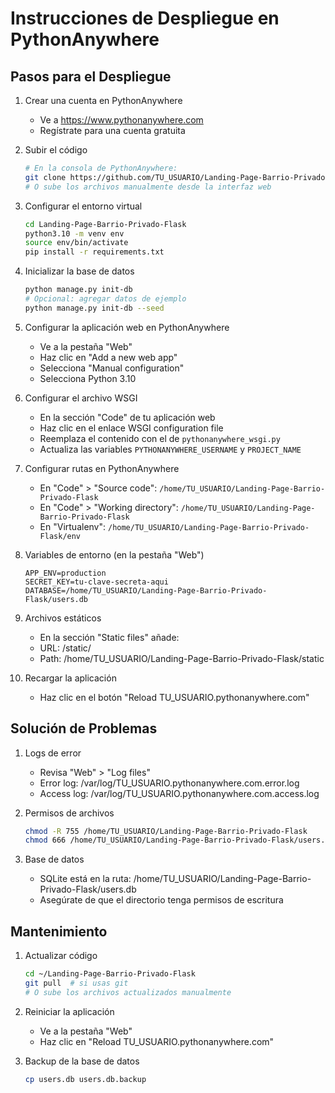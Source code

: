 # Instrucciones de Despliegue en PythonAnywhere

## Pasos para el Despliegue

1. Crear una cuenta en PythonAnywhere
   - Ve a https://www.pythonanywhere.com
   - Regístrate para una cuenta gratuita

2. Subir el código
   ```bash
   # En la consola de PythonAnywhere:
   git clone https://github.com/TU_USUARIO/Landing-Page-Barrio-Privado-Flask.git
   # O sube los archivos manualmente desde la interfaz web
   ```

3. Configurar el entorno virtual
   ```bash
   cd Landing-Page-Barrio-Privado-Flask
   python3.10 -m venv env
   source env/bin/activate
   pip install -r requirements.txt
   ```

4. Inicializar la base de datos
   ```bash
   python manage.py init-db
   # Opcional: agregar datos de ejemplo
   python manage.py init-db --seed
   ```

5. Configurar la aplicación web en PythonAnywhere
   - Ve a la pestaña "Web"
   - Haz clic en "Add a new web app"
   - Selecciona "Manual configuration"
   - Selecciona Python 3.10

6. Configurar el archivo WSGI
   - En la sección "Code" de tu aplicación web
   - Haz clic en el enlace WSGI configuration file
   - Reemplaza el contenido con el de `pythonanywhere_wsgi.py`
   - Actualiza las variables `PYTHONANYWHERE_USERNAME` y `PROJECT_NAME`

7. Configurar rutas en PythonAnywhere
   - En "Code" > "Source code": `/home/TU_USUARIO/Landing-Page-Barrio-Privado-Flask`
   - En "Code" > "Working directory": `/home/TU_USUARIO/Landing-Page-Barrio-Privado-Flask`
   - En "Virtualenv": `/home/TU_USUARIO/Landing-Page-Barrio-Privado-Flask/env`

8. Variables de entorno (en la pestaña "Web")
   ```
   APP_ENV=production
   SECRET_KEY=tu-clave-secreta-aqui
   DATABASE=/home/TU_USUARIO/Landing-Page-Barrio-Privado-Flask/users.db
   ```

9. Archivos estáticos
   - En la sección "Static files" añade:
   - URL: /static/
   - Path: /home/TU_USUARIO/Landing-Page-Barrio-Privado-Flask/static

10. Recargar la aplicación
    - Haz clic en el botón "Reload TU_USUARIO.pythonanywhere.com"

## Solución de Problemas

1. Logs de error
   - Revisa "Web" > "Log files"
   - Error log: /var/log/TU_USUARIO.pythonanywhere.com.error.log
   - Access log: /var/log/TU_USUARIO.pythonanywhere.com.access.log

2. Permisos de archivos
   ```bash
   chmod -R 755 /home/TU_USUARIO/Landing-Page-Barrio-Privado-Flask
   chmod 666 /home/TU_USUARIO/Landing-Page-Barrio-Privado-Flask/users.db
   ```

3. Base de datos
   - SQLite está en la ruta: /home/TU_USUARIO/Landing-Page-Barrio-Privado-Flask/users.db
   - Asegúrate de que el directorio tenga permisos de escritura

## Mantenimiento

1. Actualizar código
   ```bash
   cd ~/Landing-Page-Barrio-Privado-Flask
   git pull  # si usas git
   # O sube los archivos actualizados manualmente
   ```

2. Reiniciar la aplicación
   - Ve a la pestaña "Web"
   - Haz clic en "Reload TU_USUARIO.pythonanywhere.com"

3. Backup de la base de datos
   ```bash
   cp users.db users.db.backup
   ```